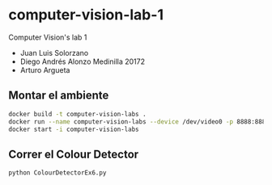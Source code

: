 # computer-vision-lab-1

Computer Vision's lab 1

- Juan Luis Solorzano
- Diego Andrés Alonzo Medinilla 20172
- Arturo Argueta

## Montar el ambiente

```bash
docker build -t computer-vision-labs .
docker run --name computer-vision-labs --device /dev/video0 -p 8888:8888 -v "$(pwd):/app" computer-vision-labs
docker start -i computer-vision-labs
```

## Correr el Colour Detector

```bash
python ColourDetectorEx6.py
```
